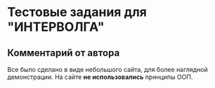 # Тестовые задания для "ИНТЕРВОЛГА"

## Комментарий от автора 
Все было сделано в виде небольшого сайта, для более наглядной демонстрации. На сайте <b>не использовались</b> принципы ООП. 

